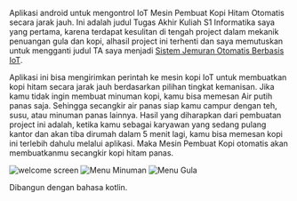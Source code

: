 Aplikasi android untuk mengontrol IoT Mesin Pembuat Kopi Hitam Otomatis secara jarak jauh.
Ini adalah judul Tugas Akhir Kuliah S1 Informatika saya yang pertama, karena terdapat kesulitan di tengah project dalam mekanik penuangan gula dan kopi, alhasil project ini terhenti dan saya memutuskan untuk mengganti judul TA saya menjadi [Sistem Jemuran Otomatis Berbasis IoT](https://github.com/syarifhiday/Aplikasi-Sistem-Jemuran-IoT).

Aplikasi ini bisa mengirimkan perintah ke mesin kopi IoT untuk membuatkan kopi hitam secara jarak jauh berdasarkan pilihan tingkat kemanisan. Jika kamu tidak ingin membuat minuman kopi, kamu bisa memesan Air putih panas saja. Sehingga secangkir air panas siap kamu campur dengan teh, susu, atau minuman panas lainnya.
Hasil yang diharapkan dari pembuatan project ini adalah, ketika kamu sebagai karyawan yang sedang pulang kantor dan akan tiba dirumah dalam 5 menit lagi, kamu bisa memesan kopi ini terlebih dahulu melalui aplikasi. Maka Mesin Pembuat Kopi otomatis akan membuatkanmu secangkir kopi hitam panas.

![welcome screen](https://i.imgur.com/6JpGcoI.png "Splash Screen")
![Menu Minuman](https://i.imgur.com/h4AFTe1.png "Menu Minuman")
![Menu Gula](https://i.imgur.com/PnKBTUi.png "Menu Gula")

Dibangun dengan bahasa kotlin.
